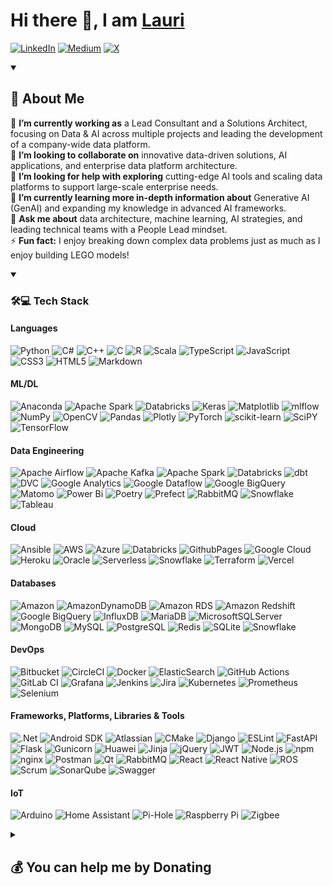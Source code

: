 <h1> Hi there 👋, I am <a href="https://github.com/lkananen">Lauri</a> </h1>

[![LinkedIn](https://img.shields.io/badge/LinkedIn-%230077B5.svg?logo=linkedin&logoColor=white)](https://linkedin.com/in/lauri-kananen) 
[![Medium](https://img.shields.io/badge/Medium-12100E?logo=medium&logoColor=white)](https://medium.com/@lauri.kananen) 
[![X](https://img.shields.io/badge/X-black.svg?logo=X&logoColor=white)](https://x.com/KananenLauri) 
<!-- [![Microsoft Learn](https://img.shields.io/badge/Microsoft_Learn-258ffa.svg?logo=microsoft&logoColor=white)](https://learn.microsoft.com/en-us/users/laurikananen/) -->
<!-- [![Kaggle](https://img.shields.io/badge/Kaggle-035a7d.svg?logo=Kaggle&logoColor=white)](https://www.kaggle.com/kananenl) -->

<!--
**lkananen/lkananen** is a ✨ _special_ ✨ repository because its `README.md` (this file) appears on your GitHub profile.

Here are some ideas to get you started:

- 🔭 I’m currently working on ...
- 🌱 I’m currently learning ...
- 👯 I’m looking to collaborate on ...
- 🤔 I’m looking for help with ...
- 💬 Ask me about ...
- 📫 How to reach me: ...
- 😄 Pronouns: ...
- ⚡ Fun fact: ...
-->

<details open>
  <summary><h2> 💫 About Me </h2></summary>

  
  🔭 **I’m currently working as** a Lead Consultant and a Solutions Architect, focusing on Data & AI across multiple projects and leading the development of a company-wide data platform.  
  👯 **I’m looking to collaborate on** innovative data-driven solutions, AI applications, and enterprise data platform architecture.  
  🤝 **I’m looking for help with exploring** cutting-edge AI tools and scaling data platforms to support large-scale enterprise needs.  
  🌱 **I’m currently learning more in-depth information about** Generative AI (GenAI) and expanding my knowledge in advanced AI frameworks.  
  💬 **Ask me about** data architecture, machine learning, AI strategies, and leading technical teams with a People Lead mindset.  
  ⚡ **Fun fact:** I enjoy breaking down complex data problems just as much as I enjoy building LEGO models!
  
</details>

<details open> 
  <summary><h3> 🛠️💻 Tech Stack</h3></summary>
    
  #### Languages   
  <!--
  <a href="https://www.python.org/"><img alt="Python" src="https://img.shields.io/badge/python-3670A0?style=for-the-badge&logo=python&logoColor=ffdd54"></a>
  -->
  ![Python](https://img.shields.io/badge/python-3670A0?style=for-the-badge&logo=python&logoColor=ffdd54) 
  ![C#](https://img.shields.io/badge/c%23-%23239120.svg?style=for-the-badge&logo=csharp&logoColor=white) 
  ![C++](https://img.shields.io/badge/c++-%2300599C.svg?style=for-the-badge&logo=c%2B%2B&logoColor=white) 
  ![C](https://img.shields.io/badge/c-%2300599C.svg?style=for-the-badge&logo=c&logoColor=white) 
  ![R](https://img.shields.io/badge/r-%23276DC3.svg?style=for-the-badge&logo=r&logoColor=white) 
  ![Scala](https://img.shields.io/badge/Scala-DC322F?logo=scala&logoColor=fff&style=for-the-badge) 
  ![TypeScript](https://img.shields.io/badge/typescript-%23007ACC.svg?style=for-the-badge&logo=typescript&logoColor=white) 
  ![JavaScript](https://img.shields.io/badge/javascript-%23323330.svg?style=for-the-badge&logo=javascript&logoColor=%23F7DF1E) 
  ![CSS3](https://img.shields.io/badge/css3-%231572B6.svg?style=for-the-badge&logo=css3&logoColor=white) 
  ![HTML5](https://img.shields.io/badge/html5-%23E34F26.svg?style=for-the-badge&logo=html5&logoColor=white) 
  ![Markdown](https://img.shields.io/badge/markdown-%23000000.svg?style=for-the-badge&logo=markdown&logoColor=white) 
  <!--
  Java
  Matlab
  -->
  
  #### ML/DL   
  ![Anaconda](https://img.shields.io/badge/Anaconda-%2344A833.svg?style=for-the-badge&logo=anaconda&logoColor=white) 
  ![Apache Spark](https://img.shields.io/badge/Apache%20Spark-E25A1C?logo=apachespark&logoColor=fff&style=for-the-badge) 
  ![Databricks](https://img.shields.io/badge/Databricks-FF3621?logo=databricks&logoColor=fff&style=for-the-badge) 
  ![Keras](https://img.shields.io/badge/Keras-%23D00000.svg?style=for-the-badge&logo=Keras&logoColor=white) 
  ![Matplotlib](https://img.shields.io/badge/Matplotlib-%23ffffff.svg?style=for-the-badge&logo=Matplotlib&logoColor=black) 
  ![mlflow](https://img.shields.io/badge/mlflow-%23d9ead3.svg?style=for-the-badge&logo=numpy&logoColor=blue) 
  ![NumPy](https://img.shields.io/badge/numpy-%23013243.svg?style=for-the-badge&logo=numpy&logoColor=white) 
  ![OpenCV](https://img.shields.io/badge/OpenCV-5C3EE8?logo=opencv&logoColor=fff&style=for-the-badge) 
  ![Pandas](https://img.shields.io/badge/pandas-%23150458.svg?style=for-the-badge&logo=pandas&logoColor=white) 
  ![Plotly](https://img.shields.io/badge/Plotly-%233F4F75.svg?style=for-the-badge&logo=plotly&logoColor=white) 
  ![PyTorch](https://img.shields.io/badge/PyTorch-%23EE4C2C.svg?style=for-the-badge&logo=PyTorch&logoColor=white) 
  ![scikit-learn](https://img.shields.io/badge/scikit--learn-%23F7931E.svg?style=for-the-badge&logo=scikit-learn&logoColor=white) 
  ![SciPY](https://img.shields.io/badge/SciPy-%230C55A5.svg?style=for-the-badge&logo=scipy&logoColor=%white) 
  ![TensorFlow](https://img.shields.io/badge/TensorFlow-%23FF6F00.svg?style=for-the-badge&logo=TensorFlow&logoColor=white)
  <!--
  AWS SageMaker
  Azure AI Studio
  Azure ML Studio
  DICOM
  FEAST
  Kubeflow
  Vertex AI
  -->

  #### Data Engineering    
  ![Apache Airflow](https://img.shields.io/badge/Apache%20Airflow-017CEE?logo=apacheairflow&logoColor=fff&style=for-the-badge) 
  ![Apache Kafka](https://img.shields.io/badge/Apache%20Kafka-231F20?logo=apachekafka&logoColor=fff&style=for-the-badge) 
  ![Apache Spark](https://img.shields.io/badge/Apache%20Spark-E25A1C?logo=apachespark&logoColor=fff&style=for-the-badge) 
  ![Databricks](https://img.shields.io/badge/Databricks-FF3621?logo=databricks&logoColor=fff&style=for-the-badge) 
  ![dbt](https://img.shields.io/badge/dbt-FF694B?logo=dbt&logoColor=fff&style=for-the-badge) 
  ![DVC](https://img.shields.io/badge/DVC-13ADC7?logo=dvc&logoColor=fff&style=for-the-badge) 
  ![Google Analytics](https://img.shields.io/badge/Google%20Analytics-E37400?logo=googleanalytics&logoColor=fff&style=for-the-badge) 
  ![Google Dataflow](https://img.shields.io/badge/Google%20Dataflow-AECBFA?logo=googledataflow&logoColor=000&style=for-the-badge) 
  ![Google BigQuery](https://img.shields.io/badge/Google%20BigQuery-669DF6?logo=googlebigquery&logoColor=fff&style=for-the-badge) 
  ![Matomo](https://img.shields.io/badge/Matomo-3152A0?logo=matomo&logoColor=fff&style=for-the-badge) 
  ![Power Bi](https://img.shields.io/badge/power_bi-F2C811?style=for-the-badge&logo=powerbi&logoColor=black) 
  ![Poetry](https://img.shields.io/badge/Poetry-%233B82F6.svg?style=for-the-badge&logo=poetry&logoColor=0B3D8D) 
  ![Prefect](https://img.shields.io/badge/Prefect-070E10?logo=prefect&logoColor=fff&style=for-the-badge) 
  ![RabbitMQ](https://img.shields.io/badge/RabbitMQ-F60?logo=rabbitmq&logoColor=fff&style=for-the-badge) 
  ![Snowflake](https://img.shields.io/badge/Snowflake-29B5E8?logo=snowflake&logoColor=fff&style=for-the-badge) 
  ![Tableau](https://img.shields.io/badge/Tableau-E97627?logo=tableau&logoColor=fff&style=for-the-badge) 
  <!--
  Azure Synapse
  Dremio
  Dagster
  great expectations
  -->

  #### Cloud   
  ![Ansible](https://img.shields.io/badge/ansible-%231A1918.svg?style=for-the-badge&logo=ansible&logoColor=white) 
  ![AWS](https://img.shields.io/badge/AWS-%23FF9900.svg?style=for-the-badge&logo=amazon-aws&logoColor=white) 
  ![Azure](https://img.shields.io/badge/azure-%230072C6.svg?style=for-the-badge&logo=microsoftazure&logoColor=white) 
  ![Databricks](https://img.shields.io/badge/Databricks-FF3621?logo=databricks&logoColor=fff&style=for-the-badge) 
  ![GithubPages](https://img.shields.io/badge/github%20pages-121013?style=for-the-badge&logo=github&logoColor=white) 
  ![Google Cloud](https://img.shields.io/badge/Google%20Cloud-4285F4?logo=googlecloud&logoColor=fff&style=for-the-badge) 
  ![Heroku](https://img.shields.io/badge/heroku-%23430098.svg?style=for-the-badge&logo=heroku&logoColor=white) 
  ![Oracle](https://img.shields.io/badge/Oracle-F80000?style=for-the-badge&logo=oracle&logoColor=white) 
  ![Serverless](https://img.shields.io/badge/Serverless-FD5750?logo=serverless&logoColor=fff&style=for-the-badge) 
  ![Snowflake](https://img.shields.io/badge/Snowflake-29B5E8?logo=snowflake&logoColor=fff&style=for-the-badge) 
  ![Terraform](https://img.shields.io/badge/Terraform-844FBA?logo=terraform&logoColor=fff&style=for-the-badge) 
  ![Vercel](https://img.shields.io/badge/vercel-%23000000.svg?style=for-the-badge&logo=vercel&logoColor=white)
  
  #### Databases   
  ![Amazon](https://img.shields.io/badge/Amazon%20Aurora-F90?logo=amazon&logoColor=fff&style=for-the-badge) 
  ![AmazonDynamoDB](https://img.shields.io/badge/Amazon%20DynamoDB-4053D6?style=for-the-badge&logo=Amazon%20DynamoDB&logoColor=white) 
  ![Amazon RDS](https://img.shields.io/badge/Amazon%20RDS-527FFF?logo=amazonrds&logoColor=fff&style=for-the-badge)
  ![Amazon Redshift](https://img.shields.io/badge/Amazon%20Redshift-8C4FFF?logo=amazonredshift&logoColor=fff&style=for-the-badge) 
  ![Google BigQuery](https://img.shields.io/badge/Google%20BigQuery-669DF6?logo=googlebigquery&logoColor=fff&style=for-the-badge)
  ![InfluxDB](https://img.shields.io/badge/InfluxDB-22ADF6?style=for-the-badge&logo=InfluxDB&logoColor=white) 
  ![MariaDB](https://img.shields.io/badge/MariaDB-003545?style=for-the-badge&logo=mariadb&logoColor=white) 
  ![MicrosoftSQLServer](https://img.shields.io/badge/Microsoft%20SQL%20Server-CC2927?style=for-the-badge&logo=microsoft%20sql%20server&logoColor=white) 
  ![MongoDB](https://img.shields.io/badge/MongoDB-%234ea94b.svg?style=for-the-badge&logo=mongodb&logoColor=white) 
  ![MySQL](https://img.shields.io/badge/mysql-4479A1.svg?style=for-the-badge&logo=mysql&logoColor=white) 
  ![PostgreSQL](https://img.shields.io/badge/PostgreSQL-4169E1?logo=postgresql&logoColor=fff&style=for-the-badge) 
  ![Redis](https://img.shields.io/badge/redis-%23DD0031.svg?style=for-the-badge&logo=redis&logoColor=white) 
  ![SQLite](https://img.shields.io/badge/sqlite-%2307405e.svg?style=for-the-badge&logo=sqlite&logoColor=white) 
  ![Snowflake](https://img.shields.io/badge/Snowflake-29B5E8?logo=snowflake&logoColor=fff&style=for-the-badge)
  <!--
  IBM DB2
  -->
  
  #### DevOps   
  ![Bitbucket](https://img.shields.io/badge/bitbucket-%230047B3.svg?style=for-the-badge&logo=bitbucket&logoColor=white) 
  ![CircleCI](https://img.shields.io/badge/circleci-%23161616.svg?style=for-the-badge&logo=circleci&logoColor=white) 
  ![Docker](https://img.shields.io/badge/Docker-2496ED?logo=docker&logoColor=fff&style=for-the-badge) 
  ![ElasticSearch](https://img.shields.io/badge/-ElasticSearch-005571?style=for-the-badge&logo=elasticsearch) 
  ![GitHub Actions](https://img.shields.io/badge/github%20actions-%232671E5.svg?style=for-the-badge&logo=githubactions&logoColor=white) 
  ![GitLab CI](https://img.shields.io/badge/gitlab%20CI-%23181717.svg?style=for-the-badge&logo=gitlab&logoColor=white) 
  ![Grafana](https://img.shields.io/badge/grafana-%23F46800.svg?style=for-the-badge&logo=grafana&logoColor=white) 
  ![Jenkins](https://img.shields.io/badge/jenkins-%232C5263.svg?style=for-the-badge&logo=jenkins&logoColor=white) 
  ![Jira](https://img.shields.io/badge/jira-%230A0FFF.svg?style=for-the-badge&logo=jira&logoColor=white)
  ![Kubernetes](https://img.shields.io/badge/Kubernetes-326CE5?logo=kubernetes&logoColor=fff&style=for-the-badge) 
  ![Prometheus](https://img.shields.io/badge/Prometheus-E6522C?style=for-the-badge&logo=Prometheus&logoColor=white) 
  ![Selenium](https://img.shields.io/badge/Selenium-43B02A?logo=selenium&logoColor=fff&style=for-the-badge) 
  
  #### Frameworks, Platforms, Libraries & Tools   
  ![.Net](https://img.shields.io/badge/.NET-5C2D91?style=for-the-badge&logo=.net&logoColor=white) 
  ![Android SDK](https://img.shields.io/badge/Android%20SDK-3DDC84?logo=androidstudio&logoColor=fff&style=for-the-badge)
  ![Atlassian](https://img.shields.io/badge/Atlassian-0052CC?logo=atlassian&logoColor=fff&style=for-the-badge) 
  ![CMake](https://img.shields.io/badge/CMake-%23008FBA.svg?style=for-the-badge&logo=cmake&logoColor=white) 
  ![Django](https://img.shields.io/badge/django-%23092E20.svg?style=for-the-badge&logo=django&logoColor=white) 
  ![ESLint](https://img.shields.io/badge/ESLint-4B3263?style=for-the-badge&logo=eslint&logoColor=white) 
  ![FastAPI](https://img.shields.io/badge/FastAPI-005571?style=for-the-badge&logo=fastapi) 
  ![Flask](https://img.shields.io/badge/flask-%23000.svg?style=for-the-badge&logo=flask&logoColor=white) 
  ![Gunicorn](https://img.shields.io/badge/gunicorn-%298729.svg?style=for-the-badge&logo=gunicorn&logoColor=white)
  ![Huawei](https://img.shields.io/badge/Huawei%20Camera%20Kit-F00?logo=huawei&logoColor=fff&style=for-the-badge) 
  ![Jinja](https://img.shields.io/badge/jinja-white.svg?style=for-the-badge&logo=jinja&logoColor=black) 
  ![jQuery](https://img.shields.io/badge/jquery-%230769AD.svg?style=for-the-badge&logo=jquery&logoColor=white) 
  ![JWT](https://img.shields.io/badge/JWT-black?style=for-the-badge&logo=JSON%20web%20tokens) 
  ![Node.js](https://img.shields.io/badge/node.js-6DA55F?style=for-the-badge&logo=node.js&logoColor=white) 
  ![npm](https://img.shields.io/badge/NPM-%23CB3837.svg?style=for-the-badge&logo=npm&logoColor=white) 
  ![nginx](https://img.shields.io/badge/nginx-%23009639.svg?style=for-the-badge&logo=nginx&logoColor=white) 
  ![Postman](https://img.shields.io/badge/Postman-FF6C37?style=for-the-badge&logo=postman&logoColor=white) 
  ![Qt](https://img.shields.io/badge/Qt-%23217346.svg?style=for-the-badge&logo=Qt&logoColor=white) 
  ![RabbitMQ](https://img.shields.io/badge/rabbitmq-FF6600?style=for-the-badge&logo=rabbitmq&logoColor=white) 
  ![React](https://img.shields.io/badge/react-%2320232a.svg?style=for-the-badge&logo=react&logoColor=%2361DAFB) 
  ![React Native](https://img.shields.io/badge/react_native-%2320232a.svg?style=for-the-badge&logo=react&logoColor=%2361DAFB) 
  ![ROS](https://img.shields.io/badge/ros-%230A0FF9.svg?style=for-the-badge&logo=ros&logoColor=white) 
  ![Scrum](https://img.shields.io/badge/Scrum-009FDA?logo=scrumalliance&logoColor=fff&style=for-the-badge)
  ![SonarQube](https://img.shields.io/badge/SonarQube-black?style=for-the-badge&logo=sonarqube&logoColor=4E9BCD) 
  ![Swagger](https://img.shields.io/badge/-Swagger-%23Clojure?style=for-the-badge&logo=swagger&logoColor=white) 

  #### IoT   
  ![Arduino](https://img.shields.io/badge/-Arduino-00979D?style=for-the-badge&logo=Arduino&logoColor=white) 
  ![Home Assistant](https://img.shields.io/badge/home%20assistant-%2341BDF5.svg?style=for-the-badge&logo=home-assistant&logoColor=white) 
  ![Pi-Hole](https://img.shields.io/badge/pihole-%2396060C.svg?style=for-the-badge&logo=pi-hole&logoColor=white) 
  ![Raspberry Pi](https://img.shields.io/badge/-RaspberryPi-C51A4A?style=for-the-badge&logo=Raspberry-Pi) 
  ![Zigbee](https://img.shields.io/badge/zigbee-%23EB0443.svg?style=for-the-badge&logo=zigbee&logoColor=white) 
</details> 

<details>
  <summary><h2>💰 You can help me by Donating </h2></summary>
  
[![BuyMeACoffee](https://img.shields.io/badge/Buy%20Me%20a%20Coffee-ffdd00?style=for-the-badge&logo=buy-me-a-coffee&logoColor=black)](https://buymeacoffee.com/laurikananen) 

</details>
  
<!-- Proudly created with GPRM ( https://gprm.itsvg.in ) -->
